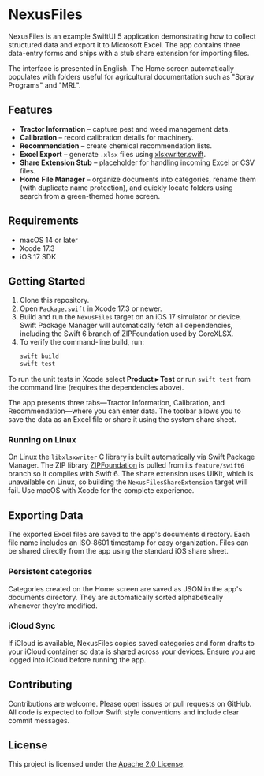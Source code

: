 # NexusFiles

NexusFiles is an example SwiftUI 5 application demonstrating how to collect structured data and export it to Microsoft Excel. The app contains three data-entry forms and ships with a stub share extension for importing files.

The interface is presented in English. The Home screen automatically populates with folders useful for agricultural documentation such as "Spray Programs" and "MRL".

## Features

- **Tractor Information** – capture pest and weed management data.
- **Calibration** – record calibration details for machinery.
- **Recommendation** – create chemical recommendation lists.
- **Excel Export** – generate `.xlsx` files using [xlsxwriter.swift](https://github.com/damuellen/xlsxwriter.swift).
- **Share Extension Stub** – placeholder for handling incoming Excel or CSV files.
 - **Home File Manager** – organize documents into categories, rename them (with duplicate name protection), and quickly locate folders using search from a green-themed home screen.

## Requirements

- macOS 14 or later
- Xcode 17.3
- iOS 17 SDK

## Getting Started

1. Clone this repository.
2. Open `Package.swift` in Xcode 17.3 or newer.
3. Build and run the `NexusFiles` target on an iOS 17 simulator or device.
   Swift Package Manager will automatically fetch all dependencies, including the Swift 6 branch of ZIPFoundation used by CoreXLSX.
4. To verify the command-line build, run:
   ```bash
   swift build
   swift test
   ```

To run the unit tests in Xcode select **Product ▸ Test** or run `swift test` from
the command line (requires the dependencies above).

The app presents three tabs—Tractor Information, Calibration, and Recommendation—where you can enter data. The toolbar allows you to save the data as an Excel file or share it using the system share sheet.

### Running on Linux

On Linux the `libxlsxwriter` C library is built automatically via Swift Package Manager. The ZIP library [ZIPFoundation](https://github.com/weichsel/ZIPFoundation) is pulled from its `feature/swift6` branch so it compiles with Swift 6. The share extension uses UIKit, which is unavailable on Linux, so building the `NexusFilesShareExtension` target will fail. Use macOS with Xcode for the complete experience.

## Exporting Data

The exported Excel files are saved to the app's documents directory. Each file name includes an ISO‑8601 timestamp for easy organization. Files can be shared directly from the app using the standard iOS share sheet.

### Persistent categories

Categories created on the Home screen are saved as JSON in the app's documents directory. They are automatically sorted alphabetically whenever they're modified.

### iCloud Sync

If iCloud is available, NexusFiles copies saved categories and form drafts to your iCloud container so data is shared across your devices. Ensure you are logged into iCloud before running the app.

## Contributing

Contributions are welcome. Please open issues or pull requests on GitHub. All code is expected to follow Swift style conventions and include clear commit messages.

## License

This project is licensed under the [Apache 2.0 License](LICENSE).
